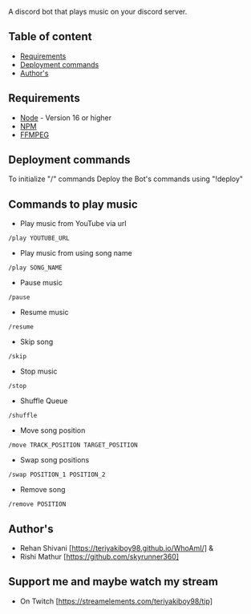 A discord bot that plays music on your discord server.

## Table of content

* [Requirements](#requirements)
* [Deployment commands](#Deployment-commands)
* [Author's](#Author's)

## Requirements

- [Node](https://nodejs.org/en/) - Version 16 or higher
- [NPM](https://www.npmjs.com/)
- [FFMPEG](https://www.ffmpeg.org/)

## Deployment commands

To initialize "/" commands Deploy the Bot's commands using "!deploy"

## Commands to play music

* Play music from YouTube via url

`/play YOUTUBE_URL`

* Play music from using song name

`/play SONG_NAME`

* Pause music

`/pause`

* Resume music

`/resume`

* Skip song

`/skip`

* Stop music

`/stop`

* Shuffle Queue

`/shuffle`

* Move song position

`/move TRACK_POSITION TARGET_POSITION`

* Swap song positions

`/swap POSITION_1 POSITION_2`

* Remove song

`/remove POSITION`

## Author's

* Rehan Shivani [https://teriyakiboy98.github.io/WhoAmI/] &
* Rishi Mathur [https://github.com/skyrunner360]

## Support me and maybe watch my stream

* On Twitch [https://streamelements.com/teriyakiboy98/tip]
